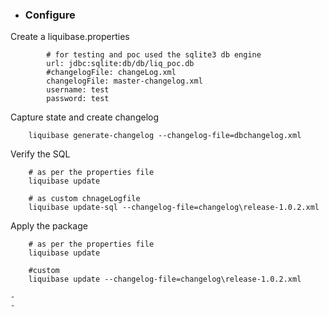 - ### Configure
Create a liquibase.properties
```
        # for testing and poc used the sqlite3 db engine
        url: jdbc:sqlite:db/db/liq_poc.db
        #changelogFile: changeLog.xml
        changelogFile: master-changelog.xml
        username: test
        password: test
```
Capture state and create changelog
```shell
	liquibase generate-changelog --changelog-file=dbchangelog.xml 
```
Verify the SQL

```shell 
    # as per the properties file 
    liquibase update

    # as custom chnageLogfile
    liquibase update-sql --changelog-file=changelog\release-1.0.2.xml
```
Apply the package
```shell 
    # as per the properties file
    liquibase update

    #custom
    liquibase update --changelog-file=changelog\release-1.0.2.xml
```
	-
	-